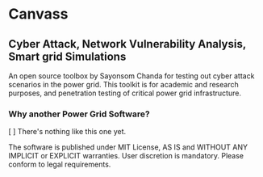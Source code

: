 # Canvass
## Cyber Attack, Network Vulnerability Analysis, Smart grid Simulations

An open source toolbox by Sayonsom Chanda for testing out cyber attack scenarios in the power grid.
This toolkit is for academic and research purposes, and penetration testing of critical power grid infrastructure.

### Why another Power Grid Software?

[ ] There's nothing like this one yet.

The software is published under MIT License, AS IS and WITHOUT ANY IMPLICIT or EXPLICIT warranties. User discretion is mandatory. Please conform to legal requirements.
